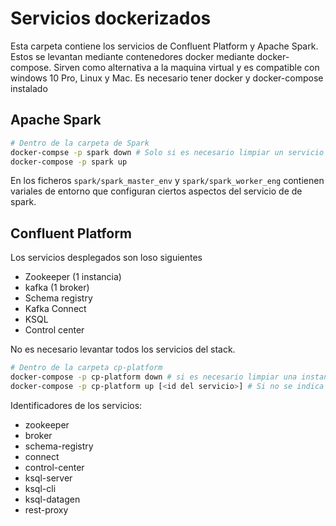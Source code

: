 # Servicios dockerizados

Esta carpeta contiene los servicios de Confluent Platform y Apache Spark. Estos
se levantan mediante contenedores docker mediante docker-compose. Sirven como alternativa
a la maquina virtual y es compatible con windows 10 Pro, Linux y Mac. Es necesario tener 
docker y docker-compose instalado

## Apache Spark

```bash
# Dentro de la carpeta de Spark
docker-compse -p spark down # Solo si es necesario limpiar un servicio anterior
docker-compose -p spark up 
```
En los ficheros `spark/spark_master_env` y `spark/spark_worker_eng` contienen variales 
de entorno que configuran ciertos aspectos del servicio de de spark.
 

## Confluent Platform

Los servicios desplegados son loso siguientes

* Zookeeper (1 instancia)
* kafka (1 broker)
* Schema registry
* Kafka Connect
* KSQL
* Control center

No es necesario levantar todos los servicios del stack. 

```bash
# Dentro de la carpeta cp-platform
docker-compose -p cp-platform down # si es necesario limpiar una instancia del servicio anterior
docker-compose -p cp-platform up [<id del servicio>] # Si no se indica nada se arrancan todos los servicios  
```

Identificadores de los servicios: 
* zookeeper
* broker
* schema-registry
* connect
* control-center
* ksql-server
* ksql-cli
* ksql-datagen
* rest-proxy
